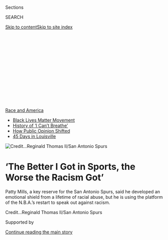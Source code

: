 <div id="app">

<div>

<div>

<div>

<div class="NYTAppHideMasthead css-ikk3s8 e1suatyy0">

<div class="section css-133zg39 e1suatyy2">

<div class="css-eph4ug er09x8g0">

<div class="css-6n7j50">

</div>

<span class="css-1dv1kvn">Sections</span>

<div class="css-10488qs">

<span class="css-1dv1kvn">SEARCH</span>

</div>

[Skip to content](#site-content)[Skip to site
index](#site-index)

</div>

<div class="css-10698na e1huz5gh0">

</div>

</div>

</div>

</div>

<div data-aria-hidden="false">

<div id="site-content" data-role="main">

<div>

<div class="css-1aor85t" style="opacity:0.000000001;z-index:-1;visibility:hidden">

<div class="css-1hqnpie">

<div class="css-epjblv">

<span class="css-17xtcya">[Pro
Basketball](/section/sports/basketball)</span><span class="css-x15j1o">|</span><span class="css-fwqvlz">‘The
Better I Got in Sports, the Worse the Racism
Got’</span>

</div>

<div class="css-k008qs">

<div class="css-1iwv8en">

<span class="css-18z7m18"></span>

<div>

</div>

</div>

<span class="css-1n6z4y">https://nyti.ms/33f1NcE</span>

<div class="css-1705lsu">

<div class="css-4xjgmj">

<div class="css-4skfbu" data-role="toolbar" data-aria-label="Social Media Share buttons, Save button, and Comments Panel with current comment count" data-testid="share-tools">

  - 
  - 
  - 
  - 
    
    <div class="css-6n7j50">
    
    </div>

  - 

</div>

</div>

</div>

</div>

</div>

</div>

<div id="NYT_TOP_BANNER_REGION" class="css-11qgg8s">

<div>

<div id="styln-prism-menu-1590763508878" class="section interactive-content interactive-size-medium css-1du2ztb">

<div class="css-17ih8de interactive-body">

<div id="scroll-container" class="css-1gj85ro">

[<span class="styln-title-wrap"><span class="css-1pje3qr">Race
and</span><span class="css-1pje3qr">
America</span></span>](https://www.nytimes3xbfgragh.onion/news-event/george-floyd-protests-minneapolis-new-york-los-angeles?action=click&pgtype=Article&state=default&region=TOP_BANNER&context=storylines_menu)

  - [Black Lives Matter
    Movement](https://www.nytimes3xbfgragh.onion/interactive/2020/07/03/us/george-floyd-protests-crowd-size.html?action=click&pgtype=Article&state=default&region=TOP_BANNER&context=storylines_menu)
  - [History of ‘I Can’t
    Breathe’](https://www.nytimes3xbfgragh.onion/interactive/2020/06/28/us/i-cant-breathe-police-arrest.html?action=click&pgtype=Article&state=default&region=TOP_BANNER&context=storylines_menu)
  - [How Public Opinion
    Shifted](https://www.nytimes3xbfgragh.onion/interactive/2020/06/10/upshot/black-lives-matter-attitudes.html?action=click&pgtype=Article&state=default&region=TOP_BANNER&context=storylines_menu)
  - [45 Days in
    Louisville](https://www.nytimes3xbfgragh.onion/interactive/2020/07/16/us/black-lives-matter-protests-louisville-breonna-taylor.html?action=click&pgtype=Article&state=default&region=TOP_BANNER&context=storylines_menu)

</div>

</div>

</div>

</div>

</div>

<div id="fullBleedHeaderContent">

<div class="css-9fsmc8">

![<span class="css-cnj6d5 e1z0qqy90" itemprop="copyrightHolder"><span class="css-1ly73wi e1tej78p0">Credit...</span><span><span>Reginald
Thomas II/San Antonio
Spurs</span></span></span>](https://static01.graylady3jvrrxbe.onion/images/2020/08/02/sports/00nba-pattymills-1/merlin_174856419_0f49b851-2eee-49b0-a7c0-ea3c416a8179-articleLarge.jpg?quality=75&auto=webp&disable=upscale)

</div>

<div class="css-1pumfk">

<div class="css-ls6wgr ehdk2mb0">

# ‘The Better I Got in Sports, the Worse the Racism Got’

</div>

Patty Mills, a key reserve for the San Antonio Spurs, said he developed
an emotional shield from a lifetime of racial abuse, but he is using the
platform of the N.B.A.’s restart to speak out against
racism.

</div>

<div class="css-nwzfg5 e1gnum310">

<span class="css-1f9pvn2 basketball"></span><span class="css-cnj6d5 e1z0qqy90" itemprop="copyrightHolder"><span class="css-1ly73wi e1tej78p0">Credit...</span><span><span>Reginald
Thomas II/San Antonio Spurs</span></span></span>

</div>

<div id="sponsor-wrapper" class="css-1hyfx7x">

<div id="sponsor-slug" class="css-19vbshk">

Supported by

</div>

[Continue reading the main
story](#after-sponsor)

<div id="sponsor" class="ad sponsor-wrapper" style="text-align:center;height:100%;display:block">

</div>

<div id="after-sponsor">

</div>

</div>

<div class="css-1wx1auc e1gnum311">

<div class="css-18e8msd">

<div class="css-vp77d3 epjyd6m0">

<div class="css-hus3qt ey68jwv0" data-aria-hidden="true">

[![Marc
Stein](https://static01.graylady3jvrrxbe.onion/images/2018/06/14/multimedia/author-marc-stein/author-marc-stein-thumbLarge.png
"Marc Stein")](https://www.nytimes3xbfgragh.onion/by/marc-stein)

</div>

<div class="css-1baulvz">

By [<span class="css-1baulvz last-byline" itemprop="name">Marc
Stein</span>](https://www.nytimes3xbfgragh.onion/by/marc-stein)

</div>

</div>

  - 
    
    <div class="css-ld3wwf e16638kd2">
    
    July 31,
    2020
    
    </div>

  - 
    
    <div class="css-4xjgmj">
    
    <div class="css-d8bdto" data-role="toolbar" data-aria-label="Social Media Share buttons, Save button, and Comments Panel with current comment count" data-testid="share-tools">
    
      - 
      - 
      - 
      - 
        
        <div class="css-6n7j50">
        
        </div>
    
      - 
    
    </div>
    
    </div>

</div>

</div>

</div>

<div class="section meteredContent css-1r7ky0e" name="articleBody" itemprop="articleBody">

<div class="css-1fanzo5 StoryBodyCompanionColumn">

<div class="css-53u6y8">

LAKE BUENA VISTA, Fla. — There were a few must-pack accessories for
Patty Mills of the San Antonio Spurs for his stay at Walt Disney World.
Mills brought a stack of books on Black history in the United States and
his native Australia. He made sure to carefully transport his favorite
flat-brimmed hat, which bears two flags representing Australia’s
Indigenous populations.

Mills also arrived for the restart of the N.B.A. season with what he
referred to as “my shield” — his internal defense mechanism to ward off
hurtful words and actions. The shield, he said, is a byproduct of a
lifetime of racial abuse that began on his first day of kindergarten,
soon after Mills’s parents had moved to the Australian capital of
Canberra to take jobs with the federal government.

“I’m the only Black kid in the room,” Mills said of that first day. “It
didn’t take long before the biggest kid in the room walked up to me and
threw a straight uppercut to the guts, completely knocking the wind out
of me and leaving me in all sorts of tears.”

“I saw this boy coming from the left, and he came from a fair distance,”
said his mother, Yvonne Mills, who was against a wall nearby, observing
alongside other parents. “I can still feel the punch in my stomach,
too.”

</div>

</div>

<div class="css-1fanzo5 StoryBodyCompanionColumn">

<div class="css-53u6y8">

More than 25 years later, with a slew of similar stories to tell from
throughout his life, Mills trusts his shield as much as his jump shot.
That is no small thing given Mills’s ability to produce instant offense
off the bench, which has enabled him, as a 6-foot, 180-pound guard, to
last for nine seasons as a trusty change-of-pace option for the Spurs
and become one of the most feared scorers in international basketball.

</div>

</div>

<div class="css-79elbk" data-testid="photoviewer-wrapper">

<div class="css-z3e15g" data-testid="photoviewer-wrapper-hidden">

</div>

<div class="css-1a48zt4 ehw59r15" data-testid="photoviewer-children">

![<span class="css-16f3y1r e13ogyst0" data-aria-hidden="true">“Given the
unfortunate events that have happened in this country, we have the ears
of people,” Mills
said.</span><span class="css-cnj6d5 e1z0qqy90" itemprop="copyrightHolder"><span class="css-1ly73wi e1tej78p0">Credit...</span><span>Matthew
Adekponya</span></span>](https://static01.graylady3jvrrxbe.onion/images/2020/07/30/sports/00nba-pattymills-7-a/merlin_175123713_3f8087fd-a0fb-4b97-b496-ef394ec4513d-articleLarge.jpg?quality=75&auto=webp&disable=upscale)

</div>

</div>

<div class="css-1fanzo5 StoryBodyCompanionColumn">

<div class="css-53u6y8">

“A lot of things that are said just bounce off me because of the shield
I’ve created,” Mills said. “I just need to work out the appropriate
times to lower it, or when to take it off completely.”

This moment is one of those times. Mills, 31, has joined the global push
to focus on social matters as much as his basketball job in Florida will
allow — even if that means revealing painful tales from the past. He has
been finding his voice as an activist in recent years and pledged to
join the many N.B.A. players who are determined to use the platform of
the league’s rebooted season to fight against racism and police
brutality.

“It’s the same battle on two continents,” Mills said, referring to his
home nation several time zones away.

</div>

</div>

<div class="css-1fanzo5 StoryBodyCompanionColumn">

<div class="css-53u6y8">

The Spurs may play as few as eight games at Disney World because they
are a long shot to make the playoffs, which they have not missed since
1997. Yet Mills has ensured that his time here will resonate no matter
how short. He is donating his remaining salary of about $1 million to
Black Lives Matter Australia, Black Deaths in Custody and a new campaign
— We Got You — he helped launch to show support for athletes as they
fight racism in Australian sport.

After participating in the first game of the N.B.A. restart on Thursday
night, Utah’s Donovan Mitchell mentioned Mills and Jrue Holiday of the
New Orleans Pelicans as emerging leaders of the N.B.A.’s social justice
movement. He lauded both for agreeing to donate the remainder of their
salaries to Black causes and said players who are speaking out are “not
really asking for permission.”

“Given the unfortunate events that have happened in this country, we
have the ears of people,” Mills said, referring to the deaths of George
Floyd and Breonna Taylor, who were killed by the police. “For the first
time in my career, I’ve had teammates, old teammates, coaches, old
coaches, even old friends — the almost universal question they ask is:
‘What can I do to help?’ Just by so many people saying that, I feel
like there is a tide change.”

He formed We Got You with both Black and white athletes in part because
campaigning against racism, Mills said, is much tougher for Black
athletes in Australia. Adam Goodes, a former Australian Rules football
star, was an anti-racism advocate who in 2015 began to be relentlessly
booed by opposing fans. The backlash ultimately prompted Goodes, at 35,
to retire suddenly, one year after he had won the country’s Australian
of the Year award for national good
citizenship.

</div>

</div>

<div class="css-79elbk" data-testid="photoviewer-wrapper">

<div class="css-z3e15g" data-testid="photoviewer-wrapper-hidden">

</div>

<div class="css-1a48zt4 ehw59r15" data-testid="photoviewer-children">

<div class="css-1xdhyk6 erfvjey0">

<span class="css-1ly73wi e1tej78p0">Image</span>

<div class="css-zjzyr8">

<div data-testid="lazyimage-container" style="height:257.77777777777777px">

</div>

</div>

</div>

<span class="css-16f3y1r e13ogyst0" data-aria-hidden="true">Mills said
he wants to give aspiring Indigenous basketball players in Australia
someone to
emulate.</span><span class="css-cnj6d5 e1z0qqy90" itemprop="copyrightHolder"><span class="css-1ly73wi e1tej78p0">Credit...</span><span>Matthew
Adekponya</span></span>

</div>

</div>

<div class="css-1fanzo5 StoryBodyCompanionColumn">

<div class="css-53u6y8">

Of course, as Mills has also learned, speaking out invariably leads to
the sort of storytelling that requires “putting yourself in a vulnerable
position because you have to relive traumatic experiences.” Shield down.

Mills’s mother is Aboriginal, and his father is from the Torres Strait
Islands. The two flags on the hat Patty Mills brought with him to
Florida represent his two identities.

</div>

</div>

<div class="css-1fanzo5 StoryBodyCompanionColumn">

<div class="css-53u6y8">

In a one-hour conversation after a recent practice, Mills shared some of
the names he was called during his childhood, including “darkie,”
“blackie,” “petrol sniffer,” “monkey,” “chimp,” “abo” (a derogatory
term short for Aboriginal) and other disparaging terms that he was
called “regularly at school or on the sporting fields.”

“The better I got in sports,” Mills said, “the worse the racism got.”

The Mills family moved to Canberra because his parents got jobs working
in Aboriginal affairs for the government. “It was a bit like going to
Washington,” said Benny Mills, Patty’s father.

Yet leaving their home on Thursday Island in Torres Strait — where,
Patty said, everyone “looked like me and spoke like me” — landed him in
that kindergarten classroom where he was first punched.

“It was the very beginning of how I was going to be treated for the rest
of my time at school, not only by students but, more appallingly, by
teachers and principals,” Mills said.

Within a few years, when Mills was 9, his parents began explaining the
traumatic past of his mother, Yvonne Mills. One of five siblings born to
a white man and an Aboriginal woman, Yvonne and the other four children
were taken from their mother, Gladys Haynes, in 1949 after their parents
had separated. Yvonne, the youngest, was 2 years old. The children were
moved to group homes as wards of the state and sent to separate foster
families in a government-sponsored social engineering program designed,
in effect, to assimilate Aboriginal children into white society.

Throughout their childhoods, Yvonne and her siblings were told that
their mother did not want them. The falsehoods were exposed by a
government inquiry in the mid-1990s, which confirmed decades of human
rights violations that made Yvonne part of what became known as
Australia’s “Stolen Generations” — although she said she did not receive
a written acknowledgment of such status from the South Australian
government until 2018. Yvonne had virtually no contact with her mother
between the ages of 2 and 17; Haynes died in
1979.

</div>

</div>

<div class="css-79elbk" data-testid="photoviewer-wrapper">

<div class="css-z3e15g" data-testid="photoviewer-wrapper-hidden">

</div>

<div class="css-1a48zt4 ehw59r15" data-testid="photoviewer-children">

<div class="css-1xdhyk6 erfvjey0">

<span class="css-1ly73wi e1tej78p0">Image</span>

<div class="css-zjzyr8">

<div data-testid="lazyimage-container" style="height:290.64444444444445px">

</div>

</div>

</div>

<span class="css-16f3y1r e13ogyst0" data-aria-hidden="true">In his
youth, Mills’s instinct was to “let my game do the talking.” In
adulthood, he is trying, like his parents did, to more forcefully
influence
change.</span><span class="css-cnj6d5 e1z0qqy90" itemprop="copyrightHolder"><span class="css-1ly73wi e1tej78p0">Credit...</span><span>Thomas
Peter/Reuters</span></span>

</div>

</div>

<div class="css-1fanzo5 StoryBodyCompanionColumn">

<div class="css-53u6y8">

Patty Mills said he can still picture the car ride during which this was
first discussed. Patty was sitting behind his mother in the left-side
passenger seat of his parents’ white Toyota Corolla and got out of the
car when they arrived at their home, before Yvonne could even open the
door.

</div>

</div>

<div class="css-1fanzo5 StoryBodyCompanionColumn">

<div class="css-53u6y8">

“I remember looking down at my arms and the back of my calves as she’s
getting out of the car,” Mills said. “I look up to her and I say, ‘So
does this mean they will come and take me away, too?’

“I remember her answer very vividly,” he said, recalling his mother’s
words: “ ‘Your dad is going to stand on that big rock in the driveway
with a big stick. And no one is going to come anywhere near you.’ ”

Learning about his mother’s torment, Mills said, was “a turning point.”
His athletic talent was already blossoming in the basketball and social
club his parents founded in Canberra for Indigenous Australians called
Shadows, but Mills said that was when he began to realize “why I”m being
treated differently at school.”

In his youth, Mills’s instinct was to “let my game do the talking.” In
adulthood, he is trying, like his parents did, to more forcefully
influence change. Just staying visible, Mills said, is a big part of it
— to give aspiring Indigenous basketball players in Australia someone
to emulate. Mills was only the third Black Australian to represent the
country in basketball at the Olympics, joining Michael Ah Matt (1964)
and Mills’s uncle Danny Morseu (1980 and 1984).

“My Uncle Danny played 30 years before I did,” Mills said. “I don’t want
another 30 years to go by before another Indigenous Australian plays for
Australia.”

He has thrust himself into anti-racism causes across sports in Australia
with the support of Spurs Coach Gregg Popovich, whose bond with Mills
was cemented on the eve of the 2014 N.B.A. finals. Popovich stunned
Mills when he began a crucial practice by [introducing the story of
Eddie
Mabo](https://www.si.com/nba/2015/03/24/patty-mills-australia-san-antonio-spurs-bala-gregg-popovich)
to the team. Mabo, who was Mills’s great-uncle, is revered by Indigenous
Australians to such a degree that his landmark campaign for their land
ownership rights has long prompted calls for a national holiday in his
name.

</div>

</div>

<div class="css-79elbk" data-testid="photoviewer-wrapper">

<div class="css-z3e15g" data-testid="photoviewer-wrapper-hidden">

</div>

<div class="css-1a48zt4 ehw59r15" data-testid="photoviewer-children">

<div class="css-1xdhyk6 erfvjey0">

<span class="css-1ly73wi e1tej78p0">Image</span>

<div class="css-zjzyr8">

<div data-testid="lazyimage-container" style="height:257.77777777777777px">

</div>

</div>

</div>

<span class="css-16f3y1r e13ogyst0" data-aria-hidden="true">San Antonio
Spurs Coach Gregg Popovich described Mills as “a great citizen of the
world.”</span><span class="css-cnj6d5 e1z0qqy90" itemprop="copyrightHolder"><span class="css-1ly73wi e1tej78p0">Credit...</span><span>David
Zalubowski/Associated Press</span></span>

</div>

</div>

<div class="css-1fanzo5 StoryBodyCompanionColumn">

<div class="css-53u6y8">

“It’s been very satisfying to watch Patty grow into someone who is much
more interested in our world than basketball,” Popovich said. “He has
grown into a great citizen of the world. And Patty’s story is pretty
important and very timely, because normally all we think about is the
race problem here. It’s in many places.”

Mills said he feels fortunate to play for a franchise and a coach — and
in a league — that encourages him to “speak out on these things.” The
Spurs, he said, urge him “to continue to show who I am as a Black
Australian.”

</div>

</div>

</div>

<div>

</div>

<div>

</div>

<div>

</div>

<div>

<div id="bottom-wrapper" class="css-1ede5it">

<div id="bottom-slug" class="css-l9onyx">

Advertisement

</div>

[Continue reading the main
story](#after-bottom)

<div id="bottom" class="ad bottom-wrapper" style="text-align:center;height:100%;display:block;min-height:90px">

</div>

<div id="after-bottom">

</div>

</div>

</div>

</div>

</div>

## Site Index

<div>

</div>

## Site Information Navigation

  - [© <span>2020</span> <span>The New York Times
    Company</span>](https://help.nytimes3xbfgragh.onion/hc/en-us/articles/115014792127-Copyright-notice)

<!-- end list -->

  - [NYTCo](https://www.nytco.com/)
  - [Contact
    Us](https://help.nytimes3xbfgragh.onion/hc/en-us/articles/115015385887-Contact-Us)
  - [Work with us](https://www.nytco.com/careers/)
  - [Advertise](https://nytmediakit.com/)
  - [T Brand Studio](http://www.tbrandstudio.com/)
  - [Your Ad
    Choices](https://www.nytimes3xbfgragh.onion/privacy/cookie-policy#how-do-i-manage-trackers)
  - [Privacy](https://www.nytimes3xbfgragh.onion/privacy)
  - [Terms of
    Service](https://help.nytimes3xbfgragh.onion/hc/en-us/articles/115014893428-Terms-of-service)
  - [Terms of
    Sale](https://help.nytimes3xbfgragh.onion/hc/en-us/articles/115014893968-Terms-of-sale)
  - [Site
    Map](https://spiderbites.nytimes3xbfgragh.onion)
  - [Help](https://help.nytimes3xbfgragh.onion/hc/en-us)
  - [Subscriptions](https://www.nytimes3xbfgragh.onion/subscription?campaignId=37WXW)

</div>

</div>

</div>

</div>
